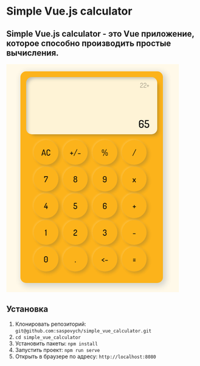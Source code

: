 # Simple Vue.js calculator

## Simple Vue.js calculator - это Vue приложение, которое способно производить простые вычисления.
![](Demo.png)

## Установка
1. Клонировать репозиторий: `git@github.com:saspovych/simple_vue_calculator.git`
2. `cd simple_vue_calculator`
2. Установить пакеты: `npm install`
3. Запустить проект: `npm run serve`
4. Открыть в браузере по адресу: `http://localhost:8080`
